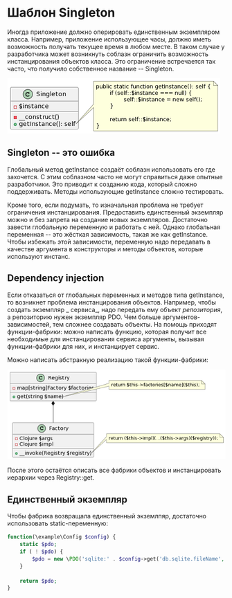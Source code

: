 # Шаблон Singleton

Иногда приложение должно оперировать единственным экземпляром класса. Например,
приложение использующее часы, должно иметь возможность получать текущее время в
любом месте. В таком случае у разработчика может возникнуть соблазн ограничить
возможность инстанцирования объектов класса. Это ограничение встречается так
часто, что получило собственное название -- Singleton.

<!--
```
class Singleton {
	- $instance
	- __construct()
	+ getInstance(): self
}

note right of Singleton::"getInstance()"
	public static function getInstance(): self {
		if (self::$instance === null) {
			self::$instance = new self();
		}

		return self::$instance;
	}
end note
```
-->
![Singleton](./singleton.png)

## Singleton -- это ошибка

Глобальный метод getInstance создаёт соблазн использовать его где захочется. С
этим соблазном часто не могут справиться даже опытные разработчики. Это приводит
к созданию кода, который сложно поддерживать. Методы использующие getInstance
сложно тестировать.

Кроме того, если подумать, то изначальная проблема не требует ограничения
инстанцирования. Предоставить единственный экземпляр можно и без запрета на
создание новых экземпляров. Достаточно завести глобальную переменную и работать
с ней. Однако глобальная переменная -- это жёсткая зависимость, такая же как
getInstance. Чтобы избежать этой зависимости, переменную надо передавать в
качестве аргумента в конструкторы и методы объектов, которые используют инстанс.

## Dependency injection

Если отказаться от глобальных переменных и методов типа getInstance, то
возникнет проблема инстанцирования объектов. Например, чтобы создать экземпляр _
сервиса_, надо передать ему объект _репозитория_, а репозиторию нужен экземпляр
PDO. Чем больше аргументов-зависимостей, тем сложнее создавать объекты. На
помощь приходят функции-фабрики: можно написать функцию, которая получит все
необходимые для инстанцирования сервиса аргументы, вызывая функции-фабрики для
них, и инстанцирует сервис.

Можно написать абстракную реализацию такой функции-фабрики:

<!--
```
class Registry {
	- map[string]Factory $factories
	+ get(string $name)
}
note right of Registry::"get"
	return $this->factories[$name]($this);
end note

class Factory {
	- Clojure $args
	- Clojure $impl
	+ __invoke(Registry $registry)
}
note right of Factory::"__invoke"
	return ($this->impl)(...($this->args)($registry));
end note


Registry *-- Factory
```
-->
![Registry](./registry.png)

После этого остаётся описать все фабрики объектов и инстанцировать иерархии
через Registry::get.

## Единственный экземпляр

Чтобы фабрика возвращала единственный экземлпяр, достаточно использовать
static-переменную:

```php
function(\example\Config $config) {
	static $pdo;
	if ( ! $pdo) {
		$pdo = new \PDO('sqlite:' . $config->get('db.sqlite.fileName', ''));
	}

	return $pdo;
}
```
